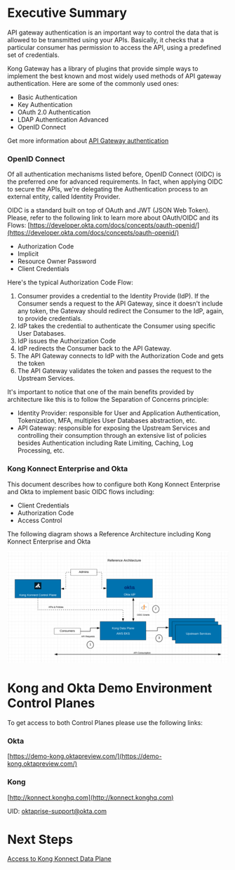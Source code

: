 # Executive Summary

API gateway authentication is an important way to control the data that is allowed to be transmitted using your APIs. Basically, it checks that a particular consumer has permission to access the API, using a predefined set of credentials.

Kong Gateway has a library of plugins that provide simple ways to implement the best known and most widely used methods of API gateway authentication. Here are some of the commonly used ones:



* Basic Authentication
* Key Authentication
* OAuth 2.0 Authentication
* LDAP Authentication Advanced
* OpenID Connect

Get more information about [API Gateway authentication](https://konghq.com/learning-center/api-gateway/api-gateway-authentication/)


### OpenID Connect

Of all authentication mechanisms listed before, OpenID Connect (OIDC) is the preferred one for advanced requirements. In fact, when applying OIDC to secure the APIs, we're delegating the Authentication process to an external entity, called Identity Provider.

OIDC is a standard built on top of OAuth and JWT (JSON Web Token). Please, refer to the following link to learn more about OAuth/OIDC and its Flows: [https://developer.okta.com/docs/concepts/oauth-openid/](https://developer.okta.com/docs/concepts/oauth-openid/)



* Authorization Code
* Implicit
* Resource Owner Password
* Client Credentials

Here's the typical Authorization Code Flow:



1. Consumer provides a credential to the Identity Provide (IdP). If the Consumer sends a request to the API Gateway, since it doesn't include any token, the Gateway should redirect the Consumer to the IdP, again, to provide credentials.
2. IdP takes the credential to authenticate the Consumer using specific User Databases.
3. IdP issues the Authorization Code
4. IdP redirects the Consumer back to the API Gateway.
5. The API Gateway connects to IdP with the Authorization Code and gets the token
6. The API Gateway validates the token and passes the request to the Upstream Services.

It's important to notice that one of the main benefits provided by architecture like this is to follow the Separation of Concerns principle:



* Identity Provider: responsible for User and Application Authentication, Tokenization, MFA, multiples User Databases abstraction, etc.
* API Gateway: responsible for exposing the Upstream Services and controlling their consumption through an extensive list of policies besides Authentication including Rate Limiting, Caching, Log Processing, etc.


### Kong Konnect Enterprise and Okta

This document describes how to configure both Kong Konnect Enterprise and Okta to implement basic OIDC flows including:



* Client Credentials
* Authorization Code
* Access Control

The following diagram shows a Reference Architecture including Kong Konnect Enterprise and Okta

![reference_architecture](images/RefArchitecture.png)



# Kong and Okta Demo Environment Control Planes

To get access to both Control Planes please use the following links:

### Okta


[https://demo-kong.oktapreview.com/](https://demo-kong.oktapreview.com/)


### Kong

[http://konnect.konghq.com](http://konnect.konghq.com)

UID: oktaprise-support@okta.com




# Next Steps

[Access to Kong Konnect Data Plane](https://github.com/Kong/kong-okta/blob/main/Kong%20Konnect%20Data%20Plane/Kong%20Konnect%20Data%20Plane.md)
